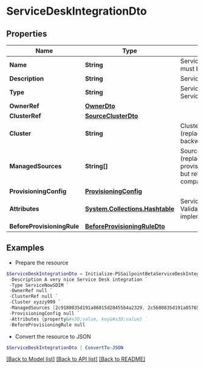 # ServiceDeskIntegrationDto
## Properties

Name | Type | Description | Notes
------------ | ------------- | ------------- | -------------
**Name** | **String** | Service Desk integration&#39;s name. The name must be unique. | 
**Description** | **String** | Service Desk integration&#39;s description. | 
**Type** | **String** | Service Desk integration types:  - ServiceNowSDIM - ServiceNow  | [default to "ServiceNowSDIM"]
**OwnerRef** | [**OwnerDto**](OwnerDto.md) |  | [optional] 
**ClusterRef** | [**SourceClusterDto**](SourceClusterDto.md) |  | [optional] 
**Cluster** | **String** | Cluster ID for the Service Desk integration (replaced by clusterRef, retained for backward compatibility). | [optional] 
**ManagedSources** | **String[]** | Source IDs for the Service Desk integration (replaced by provisioningConfig.managedSResourceRefs, but retained here for backward compatibility). | [optional] 
**ProvisioningConfig** | [**ProvisioningConfig**](ProvisioningConfig.md) |  | [optional] 
**Attributes** | [**System.Collections.Hashtable**](AnyType.md) | Service Desk integration&#39;s attributes. Validation constraints enforced by the implementation. | 
**BeforeProvisioningRule** | [**BeforeProvisioningRuleDto**](BeforeProvisioningRuleDto.md) |  | [optional] 

## Examples

- Prepare the resource
```powershell
$ServiceDeskIntegrationDto = Initialize-PSSailpointBetaServiceDeskIntegrationDto  -Name Service Desk Integration Name `
 -Description A very nice Service Desk integration `
 -Type ServiceNowSDIM `
 -OwnerRef null `
 -ClusterRef null `
 -Cluster xyzzy999 `
 -ManagedSources [2c9180835d191a86015d28455b4a2329, 2c5680835d191a85765d28455b4a9823] `
 -ProvisioningConfig null `
 -Attributes {property&#x3D;value, key&#x3D;value} `
 -BeforeProvisioningRule null
```

- Convert the resource to JSON
```powershell
$ServiceDeskIntegrationDto | ConvertTo-JSON
```

[[Back to Model list]](../README.md#documentation-for-models) [[Back to API list]](../README.md#documentation-for-api-endpoints) [[Back to README]](../README.md)

